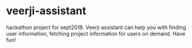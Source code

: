 # veerji-assistant
hackathon project for sept2018. Veerji assistant can help you with finding user information,
fetching project information for users on demand. Have fun!

